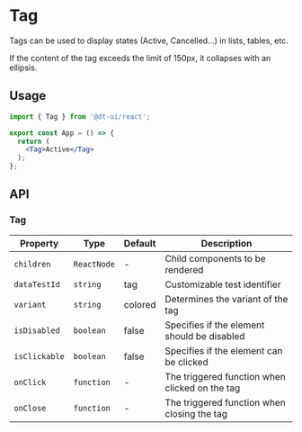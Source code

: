 # Tag

Tags can be used to display states (Active, Cancelled...) in lists, tables, etc.

If the content of the tag exceeds the limit of 150px, it collapses with an ellipsis.

## Usage

```jsx
import { Tag } from '@dt-ui/react';

export const App = () => {
  return (
    <Tag>Active</Tag>
  );
};
```

## API

### Tag

| Property     | Type        | Default | Description                                    |
| ------------ | ----------- | ------- | ---------------------------------------------- |
| `children`   | `ReactNode` | -       | Child components to be rendered                |
| `dataTestId` | `string`    | tag     | Customizable test identifier                   |
| `variant`    | `string`    | colored | Determines the variant of the tag              |
| `isDisabled` | `boolean`   | false   | Specifies if the element should be disabled    |
| `isClickable`| `boolean`   | false   | Specifies if the element can be clicked        |
| `onClick`    | `function`  | -       | The triggered function when clicked on the tag |
| `onClose`    | `function`  | -       | The triggered function when closing the tag    |
